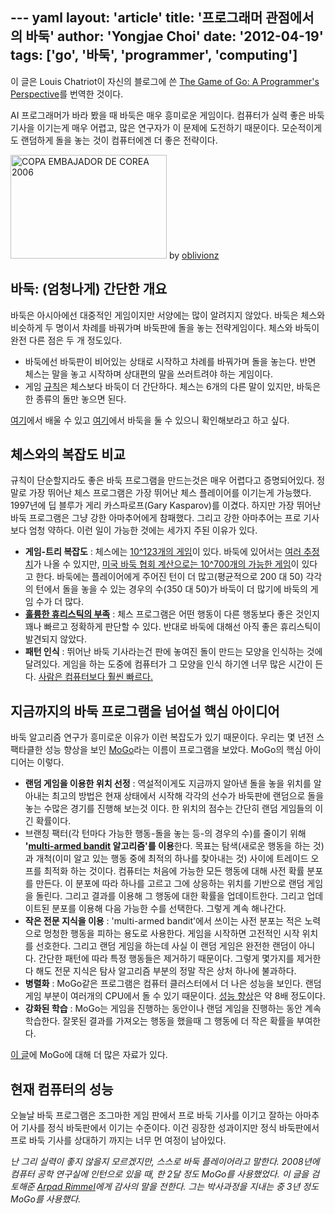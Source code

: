--- yaml
layout: 'article'
title: '프로그래머 관점에서의 바둑'
author: 'Yongjae Choi'
date: '2012-04-19'
tags: ['go', '바둑', 'programmer', 'computing']
---
이 글은 Louis Chatriot이 자신의 블로그에 쓴 [The Game of Go: A Programmer's Perspective](http://needforair.com/blog/2012/04/18/game-of-go/)를 번역한 것이다.

AI 프로그래머가 바라 봤을 때 바둑은 매우 흥미로운 게임이다. 컴퓨터가 실력 좋은 바둑 기사을 이기는게 매우 어렵고, 많은 연구자가 이 문제에 도전하기 때문이다. 모순적이게도 랜덤하게 돌을 놓는 것이 컴퓨터에겐 더 좋은 전략이다.

<a href="http://www.flickr.com/photos/obli/322662164/" title="COPA EMBAJADOR DE COREA 2006 by oblivionz, on Flickr"><img src="http://farm1.staticflickr.com/134/322662164_0260e91add.jpg" width="250" height="166" alt="COPA EMBAJADOR DE COREA 2006"></a>
by [oblivionz](http://www.flickr.com/photos/obli/)

## 바둑: (엄청나게) 간단한 개요

바둑은 아시아에선 대중적인 게임이지만 서양에는 많이 알려지지 않았다. 바둑은 체스와 비슷하게 두 명이서 차례를 바꿔가며 바둑판에 돌을 놓는 전략게임이다. 체스와 바둑이 완전 다른 점은 두 개 정도있다.

* 바둑에선 바둑판이 비어있는 상태로 시작하고 차례를 바꿔가며 돌을 놓는다. 반면 체스는 말을 놓고 시작하며 상대편의 말을 쓰러트려야 하는 게임이다.
* 게임 [규칙][go-rules]은 체스보다 바둑이 더 간단하다. 체스는 6개의 다른 말이 있지만, 바둑은 한 종류의 돌만 놓으면 된다.

[여기][go-introduce]에서 배울 수 있고 [여기][go-play]에서 바둑을 둘 수 있으니 확인해보라고 하고 싶다.

## 체스와의 복잡도 비교

규칙이 단순할지라도 좋은 바둑 프로그램을 만드는것은 매우 어렵다고 증명되어있다. 정말로 가장 뛰어난 체스 프로그램은 가장 뛰어난 체스 플레이어를 이기는게 가능했다. 1997년에 딥 블루가 게리 카스파로프(Gary Kasparov)를 이겼다. 하지만 가장 뛰어난 바둑 프로그램은 그냥 강한 아마추어에게 참패했다. 그리고 강한 아마추어는 프로 기사보다 엄청 약하다. 이런 일이 가능한 것에는 세가지 주된 이유가 있다.

* **게임-트리 복잡도** : 체스에는 [10^123개의 게임][chess-num-of-game]이 있다. 바둑에 있어서는 [여러 추정치][estimates-vary]가 나올 수 있지만, [미국 바둑 협회 계산으로는 10^700개의 가능한 게임][go-num-of-game]이 있다고 한다. 바둑에는 플레이어에게 주어진 턴이 더 많고(평균적으로 200 대 50) 각각의 턴에서 돌을 놓을 수 있는 경우의 수(350 대 50)가 바둑이 더 많기에 바둑의 게임 수가 더 많다.
* **[훌륭한 휴리스틱의 부족][lack-of-good-heuristic]** : 체스 프로그램은 어떤 행동이 다른 행동보다 좋은 것인지 꽤나 빠르고 정확하게 판단할 수 있다. 반대로 바둑에 대해선 아직 좋은 휴리스틱이 발견되지 않았다.
* **패턴 인식** : 뛰어난 바둑 기사라는건 판에 놓여진 돌이 만드는 모양을 인식하는 것에 달려있다. 게임을 하는 도중에 컴퓨터가 그 모양을 인식 하기엔 너무 많은 시간이 든다. [사람은 컴퓨터보다 훨씬 빠르다.][human-better]

## 지금까지의 바둑 프로그램을 넘어설 핵심 아이디어

바둑 알고리즘 연구가 흥미로운 이유가 이런 복잡도가 있기 때문이다. 우리는 몇 년전 스팩타클한 성능 향상을 보인 [MoGo][mogo]라는 이름이 프로그램을 보았다. MoGo의 핵심 아이디어는 이렇다.

* **랜덤 게임을 이용한 위치 선정** : 역설적이게도 지금까지 알아낸 돌을 놓을 위치를 알아내는 최고의 방법은 현재 상태에서 시작해 각각의 선수가 바둑판에 랜덤으로 돌을 놓는 수많은 경기를 진행해 보는것 이다. 한 위치의 점수는 간단히 랜덤 게임들의 이긴 확률이다.
* 브랜칭 팩터(각 턴마다 가능한 행동-돌을 놓는 등-의 경우의 수)를 줄이기 위해 **'[multi-armed bandit][multi-armed-bandit] 알고리즘'를 이용**한다. 목표는 탐색(새로운 행동을 하는 것)과 개척(이미 알고 있는 행동 중에 최적의 하나를 찾아내는 것) 사이에 트레이드 오프를 최적화 하는 것이다. 컴퓨터는 처음에 가능한 모든 행동에 대해 사전 확률 분포를 만든다. 이 분포에 따라 하나를 고르고 그에 상응하는 위치를 기반으로 랜덤 게임을 돌린다. 그리고 결과를 이용해 그 행동에 대한 확률을 업데이트한다. 그리고 업데이트된 분포를 이용해 다음 가능한 수를 선택한다. 그렇게 계속 해나간다.
* **작은 전문 지식을 이용** : 'multi-armed bandit'에서 쓰이는 사전 분포는 적은 노력으로 멍청한 행동을 피하는 용도로 사용한다. 게임을 시작하면 고전적인 시작 위치를 선호한다. 그리고 랜덤 게임을 하는데 사실 이 랜덤 게임은 완전한 랜덤이 아니다. 간단한 패턴에 따라 특정 행동들은 제거하기 때문이다. 그렇게 몇가지를 제거한다 해도 전문 지식은 탐사 알고리즘 부분의 정말 작은 상처 하나에 불과하다.
* **병렬화** : MoGo같은 프로그램은 컴퓨터 클러스터에서 더 나은 성능을 보인다. 랜덤 게임 부분이 여러개의 CPU에서 돌 수 있기 때문이다. [성능 향상][speed-up-factor]은 약 8배 정도이다.
* **강화된 학습** : MoGo는 게임을 진행하는 동안이나 랜덤 게임을 진행하는 동안 계속 학습한다. 잘못된 결과를 가져오는 행동을 했을때 그 행동에 더 작은 확률을 부여한다.

[이 글][article-to-learn-mogo]에 MoGo에 대해 더 많은 자료가 있다.

## 현재 컴퓨터의 성능

오늘날 바둑 프로그램은 조그마한 게임 판에서 프로 바둑 기사를 이기고 잘하는 아마추어 기사를 정식 바둑판에서 이기는 수준이다. 이건 굉장한 성과이지만 정식 바둑판에서 프로 바둑 기사를 상대하기 까지는 너무 먼 여정이 남아있다.

*난 그리 실력이 좋지 않을지 모르겠지만, 스스로 바둑 플레이어라고 말한다. 2008년에 컴퓨터 공학 연구실에 인턴으로 있을 때, 한 2달 정도 MoGo를 사용했었다.
이 글을 검토해준 [Arpad Rimmel](http://www.linkedin.com/pub/arpad-rimmel/b/9a7/847)에게 감사의 말을 전한다. 그는 박사과정을 지내는 중 3년 정도 MoGo를 사용했다.*


[go-rules]: http://senseis.xmp.net/?RulesOfGoIntroductory
[go-introduce]: http://senseis.xmp.net/?RulesOfGoIntroductory
[go-play]: http://www.gokgs.com/

[chess-num-of-game]: http://en.wikipedia.org/wiki/Shannon_number
[estimates-vary]: http://en.wikipedia.org/wiki/Go_and_mathematics
[go-num-of-game]: http://www.usgo.org/resources/topten.html
[lack-of-good-heuristic]: http://en.wikipedia.org/wiki/Evaluation_function
[human-better]: http://curiosity.discovery.com/question/humans-better-than-computers
[mogo]: http://www.lri.fr/~teytaud/mogo.html

[multi-armed-bandit]: http://en.wikipedia.org/wiki/Multi-armed_bandit
[speed-up-factor]: http://en.wikipedia.org/wiki/Amdahl's_law
[article-to-learn-mogo]: http://www.pleinsud.u-psud.fr/specialR2008/en/12_GOthique.pdf
